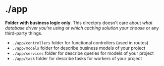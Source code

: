 # ./app

**Folder with business logic only**. This directory doesn't care about _what database driver you're using_ or _which caching solution your choose_ or any third-party things.

- `./app/controllers` folder for functional controllers (used in routes)
- `./app/models` folder for describe business models of your project
- `./app/services` folder for describe queries for models of your project
- `./app/task` folder for describe tasks for workers of your project
